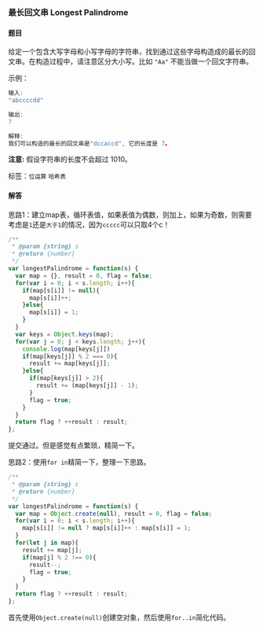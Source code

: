 ### 最长回文串 Longest Palindrome  

#### 题目

给定一个包含大写字母和小写字母的字符串，找到通过这些字母构造成的最长的回文串。在构造过程中，请注意区分大小写。比如 `"Aa"` 不能当做一个回文字符串。

示例：

```javascript
输入:
"abccccdd"

输出:
7

解释:
我们可以构造的最长的回文串是"dccaccd", 它的长度是 7。
```

**注意:** 假设字符串的长度不会超过 1010。 

标签：`位运算` `哈希表`

#### 解答

思路1：建立map表，循环表值，如果表值为偶数，则加上，如果为奇数，则需要考虑是`1`还是`大于1`的情况，因为`ccccc`可以只取4个c！

```javascript
/**
 * @param {string} s
 * @return {number}
 */
var longestPalindrome = function(s) {
  var map = {}, result = 0, flag = false;
  for(var i = 0; i < s.length; i++){
    if(map[s[i]] != null){
      map[s[i]]++;
    }else{
      map[s[i]] = 1;
    }
  }
  var keys = Object.keys(map);
  for(var j = 0; j < keys.length; j++){
    console.log(map[keys[j]])
    if(map[keys[j]] % 2 === 0){
      result += map[keys[j]];
    }else{
      if(map[keys[j]] > 2){
        result += (map[keys[j]] - 1);
      }
      flag = true;
    }
  }
  return flag ? ++result : result;
};
```

提交通过。但是感觉有点繁琐，精简一下。

思路2：使用`for in`精简一下，整理一下思路。

```javascript
/**
 * @param {string} s
 * @return {number}
 */
var longestPalindrome = function(s) {
  var map = Object.create(null), result = 0, flag = false;
  for(var i = 0; i < s.length; i++){
    map[s[i]] != null ? map[s[i]]++ : map[s[i]] = 1;
  }
  for(let j in map){
    result += map[j];
    if(map[j] % 2 !== 0){
      result--;
      flag = true;
    }
  }
  return flag ? ++result : result;
};
```

首先使用`Object.create(null)`创建空对象，然后使用`for..in`简化代码。